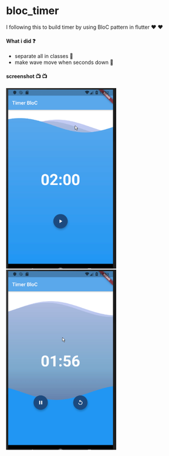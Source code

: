 # bloc_timer 
I following this to build timer by using BloC pattern in flutter ♥ ♥ 

#### What i did ❓ 
- separate all in classes 📒 
- make wave move when seconds down 🔻 

#### screenshot 📺 📺 
<img src='screenshot/pic_1.gif' width='300'> 
<img src='screenshot/pic_2.gif' width='300'> 


